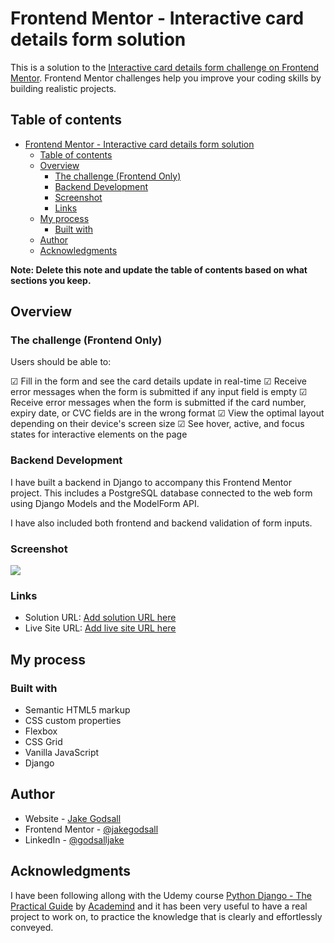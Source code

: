 # Frontend Mentor - Interactive card details form solution

This is a solution to the [Interactive card details form challenge on Frontend Mentor](https://www.frontendmentor.io/challenges/interactive-card-details-form-XpS8cKZDWw). Frontend Mentor challenges help you improve your coding skills by building realistic projects. 

## Table of contents

- [Frontend Mentor - Interactive card details form solution](#frontend-mentor---interactive-card-details-form-solution)
  - [Table of contents](#table-of-contents)
  - [Overview](#overview)
    - [The challenge (Frontend Only)](#the-challenge-frontend-only)
    - [Backend Development](#backend-development)
    - [Screenshot](#screenshot)
    - [Links](#links)
  - [My process](#my-process)
    - [Built with](#built-with)
  - [Author](#author)
  - [Acknowledgments](#acknowledgments)

**Note: Delete this note and update the table of contents based on what sections you keep.**

## Overview

### The challenge (Frontend Only)

Users should be able to:

&#9745; Fill in the form and see the card details update in real-time
&#9745; Receive error messages when the form is submitted if any input field is empty
&#9745; Receive error messages when the form is submitted if the card number, expiry date, or CVC fields are in the wrong format
&#9745; View the optimal layout depending on their device's screen size
&#9745; See hover, active, and focus states for interactive elements on the page

### Backend Development

I have built a backend in Django to accompany this Frontend Mentor project. This includes a PostgreSQL database connected to the web form using Django Models and the ModelForm API.

I have also included both frontend and backend validation of form inputs.


### Screenshot

![](./screenshot.jpg)


### Links

- Solution URL: [Add solution URL here](https://your-solution-url.com)
- Live Site URL: [Add live site URL here](https://your-live-site-url.com)

## My process

### Built with

- Semantic HTML5 markup
- CSS custom properties
- Flexbox
- CSS Grid
- Vanilla JavaScript
- Django

## Author

- Website - [Jake Godsall](https://jakegodsall.com)
- Frontend Mentor - [@jakegodsall](https://www.frontendmentor.io/profile/jakegodsall)
- LinkedIn - [@godsalljake](https://www.linkedin.com/in/godsalljake/)


## Acknowledgments

I have been following allong with the Udemy course [Python Django - The Practical Guide](https://www.udemy.com/share/104wQS3@DDSgis0fYbRB6Pl0jBtd5v8aYlEBsB_OHCHq8de2gHT-zQEGFbS-Y4hNA0r9aMEVFw==/) by [Academind](https://academind.com/) and it has been very useful to have a real project to work on, to practice the knowledge that is clearly and effortlessly conveyed.


